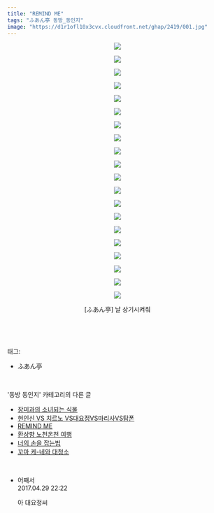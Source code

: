 ```yaml
---
title: "REMIND ME"
tags: "ふあん亭 동방_동인지"
image: "https://d1r1ofl10x3cvx.cloudfront.net/ghap/2419/001.jpg"
---
```

<div class="article">
<p style="text-align: center; clear: none; float: none;"><img src="{{ site.imgserver7 }}/ghap/2419/001.jpg"/></p>
<p style="text-align: center; clear: none; float: none;"><img src="{{ site.imgserver7 }}/ghap/2419/002.jpg"/></p>
<p style="text-align: center; clear: none; float: none;"><img src="{{ site.imgserver7 }}/ghap/2419/003.jpg"/></p>
<p style="text-align: center; clear: none; float: none;"><img src="{{ site.imgserver7 }}/ghap/2419/004.jpg"/></p>
<p style="text-align: center; clear: none; float: none;"><img src="{{ site.imgserver7 }}/ghap/2419/005.jpg"/></p>
<p style="text-align: center; clear: none; float: none;"><img src="{{ site.imgserver7 }}/ghap/2419/006.jpg"/></p>
<p style="text-align: center; clear: none; float: none;"><img src="{{ site.imgserver7 }}/ghap/2419/007.jpg"/></p>
<p style="text-align: center; clear: none; float: none;"><img src="{{ site.imgserver7 }}/ghap/2419/008.jpg"/></p>
<p style="text-align: center; clear: none; float: none;"><img src="{{ site.imgserver7 }}/ghap/2419/009.jpg"/></p>
<p style="text-align: center; clear: none; float: none;"><img src="{{ site.imgserver7 }}/ghap/2419/010.jpg"/></p>
<p style="text-align: center; clear: none; float: none;"><img src="{{ site.imgserver7 }}/ghap/2419/011.jpg"/></p>
<p style="text-align: center; clear: none; float: none;"><img src="{{ site.imgserver7 }}/ghap/2419/012.jpg"/></p>
<p style="text-align: center; clear: none; float: none;"><img src="{{ site.imgserver7 }}/ghap/2419/013.jpg"/></p>
<p style="text-align: center; clear: none; float: none;"><img src="{{ site.imgserver7 }}/ghap/2419/014.jpg"/></p>
<p style="text-align: center; clear: none; float: none;"><img src="{{ site.imgserver7 }}/ghap/2419/015.jpg"/></p>
<p style="text-align: center; clear: none; float: none;"><img src="{{ site.imgserver7 }}/ghap/2419/016.jpg"/></p>
<p style="text-align: center; clear: none; float: none;"><img src="{{ site.imgserver7 }}/ghap/2419/017.jpg"/></p>
<p style="text-align: center; clear: none; float: none;"><img src="{{ site.imgserver7 }}/ghap/2419/018.jpg"/></p>
<p style="text-align: center; clear: none; float: none;"><img src="{{ site.imgserver7 }}/ghap/2419/019.jpg"/></p>
<p style="text-align: center; clear: none; float: none;"><img src="{{ site.imgserver7 }}/ghap/2419/020.jpg"/></p>
<p style="text-align: center; clear: none; float: none;">[ふあん亭] 날 상기시켜줘</p>
<p><br/></p>
</div><br/>
<div class="tagTrail">
<p>태그: </p>
<ul>
<li>ふあん亭</li>
</ul>
</div><br/>
<div class="another">
<p>'동방 동인지' 카테고리의 다른 글</p>
<ul>
<li><a href="/ghap_2421">장미과의 소녀되는 식물</a></li>
<li><a href="/ghap_2420">현인신 VS 치르노 VS대요정VS마리사VS탐폰</a></li>
<li><a href="/ghap_2419">REMIND ME</a></li>
<li><a href="/ghap_2417">환상향 노천온천 여행</a></li>
<li><a href="/ghap_2416">너의 손을 잡는법</a></li>
<li><a href="/ghap_2415">꼬마 케-네와 대청소</a></li>
</ul>
</div><br/>
<div class="cb_module cb_fluid">
<div class="cb_wrt cb_profile">
<div class="comment">
<ul>
<li class="cb_thumb_off" id="comment14977398">
<div class="cb_comment_area">
<div class="cb_info_area">
<div class="cb_section">
<span class="cb_nick_name">어째서</span>
</div>
<div class="cb_section">
<span class="cb_date">2017.04.29 22:22 </span>
</div>
</div>
<div class="cb_dsc_comment">
<p class="cb_dsc">
											아 대요정씨
										</p>
</div>
</div></li>
</ul>
</div>
</div><!-- commentList close -->
</div><br/>

